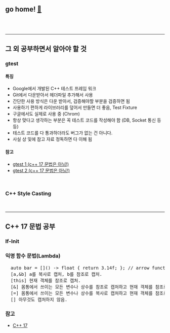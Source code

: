 ## go home! [:house_with_garden:](https://github.com/wnsgml972/midas_log)

<br/><br/><hr/>

## 그 외 공부하면서 알아야 할 것

### gtest

#### 특징

* Google에서 개발된 C++ 테스트 프레임 워크
* Git에서 다운받아서 헤더파일 추가해서 사용
* 간단한 사용 방식은 다운 받아서, 검증해야할 부분을 검증하면 됨
* 사용하기 편하게 라이브러리를 덮어서 만들면 더 좋음, Test Fixture
* 구글에서도 실제로 사용 중 (Chrom)
* 항상 맞다고 생각하는 부분은 꼭 테스트 코드를 작성해야 함 (DB, Socket 통신 등등)
* 테스트 코드를 다 통과하더라도 버그가 없는 건 아니다.
* 사실 상 및에 참고 자료 정독하면 다 이해 됨

#### 참고

* [gtest 1 (c++ 17 문법은 아님!)](https://www.slideshare.net/jinhwason/ss-69528881)
* [gtest 2 (c++ 17 문법은 아님!)](https://www.slideshare.net/zone0000/c-7522148?next_slideshow=1)

<br/>

### C++ Style Casting




<br/><hr/>

## C++ 17 문법 공부

### If-Init

### 익명 함수 문법(Lambda)

<pre>
  auto bar = []() -> float { return 3.14f; }; // arrow function을 이용하면 타입 명시 가능
  [a,&b] a를 복사로 캡처, b를 참조로 캡처.
  [this] 현재 객체를 참조로 캡처.
  [&] 몸통에서 쓰이는 모든 변수나 상수를 참조로 캡처하고 현재 객체를 참조로 캡처.
  [=] 몸통에서 쓰이는 모든 변수나 상수를 복사로 캡처하고 현재 객체를 참조로 캡처.
  [] 아무것도 캡처하지 않음.  
</pre>

### 참고

* [C++ 17](https://medium.com/@snghojeong/c-17-%EC%83%88%EB%A1%9C%EC%9A%B4-%EA%B8%B0%EB%8A%A5%EB%93%A4-558f323c27d1)
